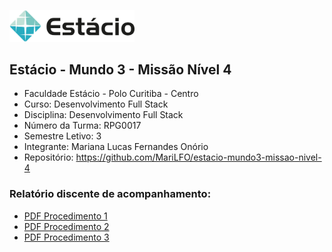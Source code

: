 [<img src="./estacio-logo.webp" width="200"/>](./estacio-logo.webp)

## Estácio - Mundo 3 - Missão Nível 4

- Faculdade Estácio - Polo Curitiba - Centro
- Curso: Desenvolvimento Full Stack
- Disciplina: Desenvolvimento Full Stack
- Número da Turma: RPG0017
- Semestre Letivo: 3
- Integrante: Mariana Lucas Fernandes Onório
- Repositório: https://github.com/MariLFO/estacio-mundo3-missao-nivel-4

### Relatório discente de acompanhamento:
- [PDF Procedimento 1](./Missão%20Prática_%20Mundo%203%20-%20Nível%204%20-%20Procedimento%201.pdf)
- [PDF Procedimento 2](./Missão%20Prática_%20Mundo%203%20-%20Nível%204%20-%20Procedimento%202.pdf)
- [PDF Procedimento 3](./Missão%20Prática_%20Mundo%203%20-%20Nível%204%20-%20Procedimento%203.pdf)
